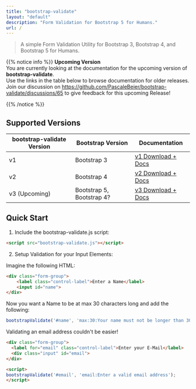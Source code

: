 ```yaml
---
title: "bootstrap-validate"
layout: "default"
description: "Form Validation for Bootstrap 5 for Humans."
url: /
---
```


> A simple Form Validation Utility for Bootstrap 3, Bootstrap 4, and Bootstrap 5 for Humans.

{{% notice info %}}
**Upcoming Version**\
You are currently looking at the documentation for the upcoming version of **bootstrap-validate**.
\
Use the links in the table below to browse documentation for older releases.
\
Join our discussion on <https://github.com/PascaleBeier/bootstrap-validate/discussions/65> to give
feedback for this upcoming Release!

{{% /notice %}}

## Supported Versions

| bootstrap-validate Version | Bootstrap Version | Documentation                |
-----------------------------|-------------------|-------------------------------
| v1 | Bootstrap 3 | [v1 Download + Docs](/v1) |
| v2 | Bootstrap 4 | [v2 Download + Docs](/v2) |
| v3 (Upcoming) | Bootstrap 5, Bootstrap 4? | [v3 Download + Docs](https://bootstrap-validate.js.org)    |

## Quick Start

1. Include the bootstrap-validate.js script:

```html
<script src="bootstrap-validate.js"></script>
```

2. Setup Validation for your Input Elements:

Imagine the following HTML:
```html
<div class="form-group">
    <label class="control-label">Enter a Name</label>
    <input id="name">
</div>
```

Now you want a Name to be at max 30 characters long and add the following:

```javascript
bootstrapValidate('#name', 'max:30:Your name must not be longer than 30 characters');
```

Validating an email address couldn't be easier!

```html
<div class="form-group">
  <label for="email" class="control-label">Enter your E-Mail</label>
  <div class="input" id="email">
</div>

<script>
bootstrapValidate('#email', 'email:Enter a valid email address');
</script>
```

